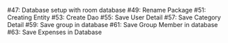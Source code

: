 #47: Database setup with room database
#49: Rename Package
#51: Creating Entity
#53: Create Dao
#55: Save User Detail 
#57: Save Category Detail
#59: Save group in database
#61: Save Group Member in database
#63: Save Expenses in Database 